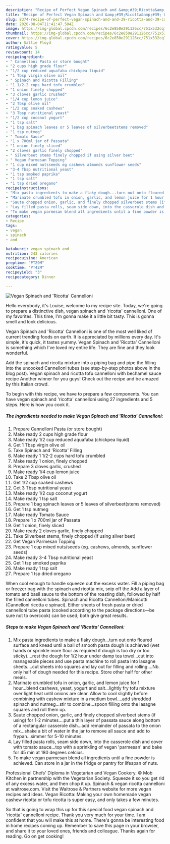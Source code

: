 ```yaml
---
description: "Recipe of Perfect Vegan Spinach and &amp;#39;Ricotta&amp;#39; Cannelloni"
title: "Recipe of Perfect Vegan Spinach and &amp;#39;Ricotta&amp;#39; Cannelloni"
slug: 8374-recipe-of-perfect-vegan-spinach-and-and-39-ricotta-and-39-cannelloni
date: 2020-08-04T11:41:47.504Z
image: https://img-global.cpcdn.com/recipes/6c2e850e291126cc/751x532cq70/vegan-spinach-and-ricotta-cannelloni-recipe-main-photo.jpg
thumbnail: https://img-global.cpcdn.com/recipes/6c2e850e291126cc/751x532cq70/vegan-spinach-and-ricotta-cannelloni-recipe-main-photo.jpg
cover: https://img-global.cpcdn.com/recipes/6c2e850e291126cc/751x532cq70/vegan-spinach-and-ricotta-cannelloni-recipe-main-photo.jpg
author: Sallie Floyd
ratingvalue: 5
reviewcount: 14
recipeingredient:
- " Cannelloni Pasta or store bought"
- "2 cups high grade flour"
- "1/2 cup reduced aquafaba chickpea liquid"
- "1 Tbsp virgin olive oil"
- " Spinach and Ricotta Filling"
- "1 1/2-2 cups hard tofu crumbled"
- "1 onion finely chopped"
- "3 cloves garlic crushed"
- "1/4 cup lemon juice"
- "2 Tbsp olive oil"
- "1/2 cup soaked cashews"
- "3 Tbsp nutritional yeast"
- "1/2 cup coconut yogurt"
- "1 tsp salt"
- "1 bag spinach leaves or 5 leaves of silverbeetstems removed"
- "1 tsp nutmeg"
- " Tomato Sauce"
- "1 x 700ml jar of Passata"
- "1 onion finely sliced"
- "2 cloves garlic finely chopped"
- " Silverbeet stems finely chopped if using silver beet"
- " Vegan Parmesan Topping"
- "1 cup mixed nutsseeds eg cashews almonds sunflower seeds"
- "3-4 Tbsp nutritional yeast"
- "1 tsp smoked paprika"
- "1 tsp salt"
- "1 tsp dried oregano"
recipeinstructions:
- "Mix pasta ingredients to make a flaky dough...turn out onto floured surface and knead until a ball of smooth pasta dough is achieved (wet hands or sprinkle more flour as required if dough is too dry or too sticky)....rest the dough for 1/2 hour under damp tea towel...cut into manageable pieces and use pasta machine to roll pasta into lasagne sheets....cut sheets into squares and lay out for filling and rolling....Nb. only half of dough needed for this recipe. Store other half for other meals."
- "Marinate crumbled tofu in onion, garlic, and lemon juice for 1 hour...blend cashews, yeast, yogurt and salt...lightly fry tofu mixture over light heat until onions are clear. Allow to cool slightly before combining with cashew mixture in a medium bowl....add shredded spinach and nutmeg...stir to combine...spoon filling onto the lasagne squares and roll them up."
- "Saute chopped onion, garlic, and finely chopped silverbeet stems (if using) for 1-2 minutes....put a thin layer of passata sauce along bottom of a rectangular casserole dish...add remainder of passata to the onion mix...shake a bit of water in the jar to remove all sauce and add to frypan...simmer for 5-10 minutes."
- "Lay filled pasta rolls, seam side down, into the casserole dish and cover with tomato sauce...top with a sprinkling of vegan &#39;parmesan&#39; and bake for 45 min at 180 degrees celcius."
- "To make vegan parmesan blend all ingredients until a fine powder is achieved. Can store in a jar in the fridge or pantry for lifespan of nuts."
categories:
- Recipe
tags:
- vegan
- spinach
- and

katakunci: vegan spinach and 
nutrition: 243 calories
recipecuisine: American
preptime: "PT29M"
cooktime: "PT42M"
recipeyield: "3"
recipecategory: Dinner

---
```



![Vegan Spinach and &#39;Ricotta&#39; Cannelloni](https://img-global.cpcdn.com/recipes/6c2e850e291126cc/751x532cq70/vegan-spinach-and-ricotta-cannelloni-recipe-main-photo.jpg)

Hello everybody, it's Louise, welcome to my recipe site. Today, we're going to prepare a distinctive dish, vegan spinach and &#39;ricotta&#39; cannelloni. One of my favorites. This time, I'm gonna make it a little bit tasty. This is gonna smell and look delicious.

Vegan Spinach and &#39;Ricotta&#39; Cannelloni is one of the most well liked of current trending foods on earth. It is appreciated by millions every day. It's simple, it's quick, it tastes yummy. Vegan Spinach and &#39;Ricotta&#39; Cannelloni is something which I've loved my entire life. They are fine and they look wonderful.

Add the spinach and ricotta mixture into a piping bag and pipe the filling into the uncooked Cannelloni tubes (see step-by-step photos above in the blog post). Vegan spinach and ricotta tofu cannelloni with bechamel sauce recipe Another winner for you guys! Check out the recipe and be amazed by this Italian crowd.


To begin with this recipe, we have to prepare a few components. You can have vegan spinach and &#39;ricotta&#39; cannelloni using 27 ingredients and 5 steps. Here is how you cook it.

<!--inarticleads1-->

##### The ingredients needed to make Vegan Spinach and &#39;Ricotta&#39; Cannelloni:

1. Prepare  Cannelloni Pasta (or store bought)
1. Make ready 2 cups high grade flour
1. Make ready 1/2 cup reduced aquafaba (chickpea liquid)
1. Get 1 Tbsp virgin olive oil
1. Take  Spinach and &#39;Ricotta&#39; Filling
1. Make ready 1 1/2-2 cups hard tofu crumbled
1. Make ready 1 onion, finely chopped
1. Prepare 3 cloves garlic, crushed
1. Make ready 1/4 cup lemon juice
1. Take 2 Tbsp olive oil
1. Get 1/2 cup soaked cashews
1. Get 3 Tbsp nutritional yeast
1. Make ready 1/2 cup coconut yogurt
1. Make ready 1 tsp salt
1. Prepare 1 bag spinach leaves or 5 leaves of silverbeet(stems removed)
1. Get 1 tsp nutmeg
1. Make ready  Tomato Sauce
1. Prepare 1 x 700ml jar of Passata
1. Get 1 onion, finely sliced
1. Make ready 2 cloves garlic, finely chopped
1. Take  Silverbeet stems, finely chopped (if using silver beet)
1. Get  Vegan Parmesan Topping
1. Prepare 1 cup mixed nuts/seeds (eg. cashews, almonds, sunflower seeds)
1. Make ready 3-4 Tbsp nutritional yeast
1. Get 1 tsp smoked paprika
1. Make ready 1 tsp salt
1. Prepare 1 tsp dried oregano


When cool enough to handle squeeze out the excess water. Fill a piping bag or freezer bag with the spinach and ricotta mix, snip off the Add a layer of tomato and basil sauce to the bottom of the roasting dish, followed by half the filled cannelloni tubes. Spinach and Ricotta Cannelloni/Manicotti (Cannelloni ricotta e spinaci). Either sheets of fresh pasta or dried cannelloni tube pasta (cooked according to the package directions―be sure not to overcook) can be used; both give great results. 

<!--inarticleads2-->

##### Steps to make Vegan Spinach and &#39;Ricotta&#39; Cannelloni:

1. Mix pasta ingredients to make a flaky dough...turn out onto floured surface and knead until a ball of smooth pasta dough is achieved (wet hands or sprinkle more flour as required if dough is too dry or too sticky)....rest the dough for 1/2 hour under damp tea towel...cut into manageable pieces and use pasta machine to roll pasta into lasagne sheets....cut sheets into squares and lay out for filling and rolling....Nb. only half of dough needed for this recipe. Store other half for other meals.
1. Marinate crumbled tofu in onion, garlic, and lemon juice for 1 hour...blend cashews, yeast, yogurt and salt...lightly fry tofu mixture over light heat until onions are clear. Allow to cool slightly before combining with cashew mixture in a medium bowl....add shredded spinach and nutmeg...stir to combine...spoon filling onto the lasagne squares and roll them up.
1. Saute chopped onion, garlic, and finely chopped silverbeet stems (if using) for 1-2 minutes....put a thin layer of passata sauce along bottom of a rectangular casserole dish...add remainder of passata to the onion mix...shake a bit of water in the jar to remove all sauce and add to frypan...simmer for 5-10 minutes.
1. Lay filled pasta rolls, seam side down, into the casserole dish and cover with tomato sauce...top with a sprinkling of vegan &#39;parmesan&#39; and bake for 45 min at 180 degrees celcius.
1. To make vegan parmesan blend all ingredients until a fine powder is achieved. Can store in a jar in the fridge or pantry for lifespan of nuts.


Professional Chefs&#39; Diploma in Vegetarian and Vegan Cookery. © Mob Kitchen in partnership with the Vegetarian Society. Squeeze it so you get rid of any excess water, and then chop it up. Spinach &amp; vegan ricotta cannelloni at waitrose.com. Visit the Waitrose &amp; Partners website for more vegan recipes and ideas. Vegan Ricotta: Making your own homemade vegan cashew ricotta or tofu ricotta is super easy, and only takes a few minutes. 

So that is going to wrap this up for this special food vegan spinach and &#39;ricotta&#39; cannelloni recipe. Thank you very much for your time. I am confident that you will make this at home. There's gonna be interesting food in home recipes coming up. Remember to save this page in your browser, and share it to your loved ones, friends and colleague. Thanks again for reading. Go on get cooking!
